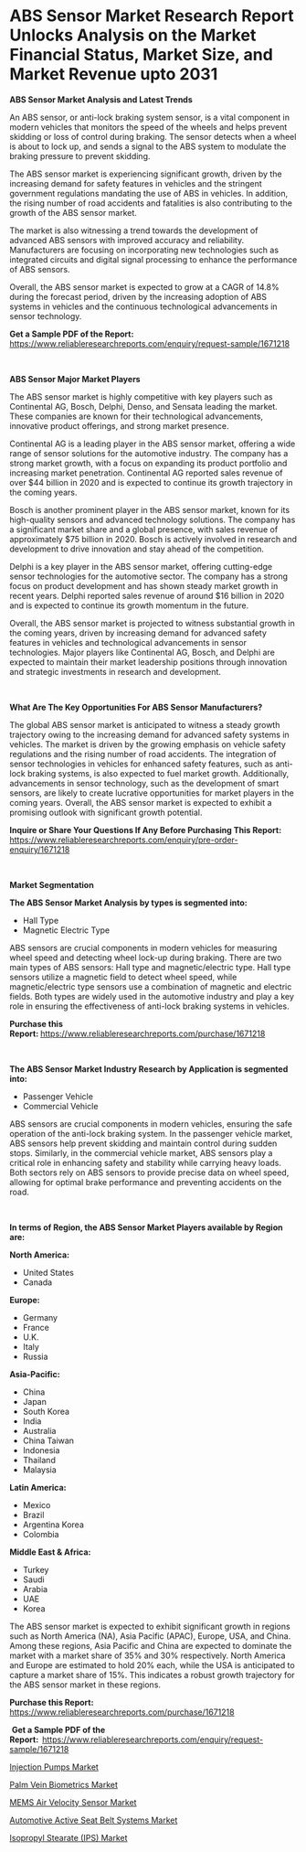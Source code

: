 <p><h1>ABS Sensor Market Research Report Unlocks Analysis on the Market Financial Status, Market Size, and Market Revenue upto 2031</h1></p><p><strong>ABS Sensor Market Analysis and Latest Trends</strong></p>
<p><p>An ABS sensor, or anti-lock braking system sensor, is a vital component in modern vehicles that monitors the speed of the wheels and helps prevent skidding or loss of control during braking. The sensor detects when a wheel is about to lock up, and sends a signal to the ABS system to modulate the braking pressure to prevent skidding.</p><p>The ABS sensor market is experiencing significant growth, driven by the increasing demand for safety features in vehicles and the stringent government regulations mandating the use of ABS in vehicles. In addition, the rising number of road accidents and fatalities is also contributing to the growth of the ABS sensor market.</p><p>The market is also witnessing a trend towards the development of advanced ABS sensors with improved accuracy and reliability. Manufacturers are focusing on incorporating new technologies such as integrated circuits and digital signal processing to enhance the performance of ABS sensors.</p><p>Overall, the ABS sensor market is expected to grow at a CAGR of 14.8% during the forecast period, driven by the increasing adoption of ABS systems in vehicles and the continuous technological advancements in sensor technology.</p></p>
<p><strong>Get a Sample PDF of the Report:&nbsp;</strong> <a href="https://www.reliableresearchreports.com/enquiry/request-sample/1671218">https://www.reliableresearchreports.com/enquiry/request-sample/1671218</a></p>
<p>&nbsp;</p>
<p><strong>ABS Sensor Major Market Players</strong></p>
<p><p>The ABS sensor market is highly competitive with key players such as Continental AG, Bosch, Delphi, Denso, and Sensata leading the market. These companies are known for their technological advancements, innovative product offerings, and strong market presence. </p><p>Continental AG is a leading player in the ABS sensor market, offering a wide range of sensor solutions for the automotive industry. The company has a strong market growth, with a focus on expanding its product portfolio and increasing market penetration. Continental AG reported sales revenue of over $44 billion in 2020 and is expected to continue its growth trajectory in the coming years.</p><p>Bosch is another prominent player in the ABS sensor market, known for its high-quality sensors and advanced technology solutions. The company has a significant market share and a global presence, with sales revenue of approximately $75 billion in 2020. Bosch is actively involved in research and development to drive innovation and stay ahead of the competition.</p><p>Delphi is a key player in the ABS sensor market, offering cutting-edge sensor technologies for the automotive sector. The company has a strong focus on product development and has shown steady market growth in recent years. Delphi reported sales revenue of around $16 billion in 2020 and is expected to continue its growth momentum in the future.</p><p>Overall, the ABS sensor market is projected to witness substantial growth in the coming years, driven by increasing demand for advanced safety features in vehicles and technological advancements in sensor technologies. Major players like Continental AG, Bosch, and Delphi are expected to maintain their market leadership positions through innovation and strategic investments in research and development.</p></p>
<p>&nbsp;</p>
<p><strong>What Are The Key Opportunities For ABS Sensor Manufacturers?</strong></p>
<p><p>The global ABS sensor market is anticipated to witness a steady growth trajectory owing to the increasing demand for advanced safety systems in vehicles. The market is driven by the growing emphasis on vehicle safety regulations and the rising number of road accidents. The integration of sensor technologies in vehicles for enhanced safety features, such as anti-lock braking systems, is also expected to fuel market growth. Additionally, advancements in sensor technology, such as the development of smart sensors, are likely to create lucrative opportunities for market players in the coming years. Overall, the ABS sensor market is expected to exhibit a promising outlook with significant growth potential.</p></p>
<p><strong>Inquire or Share Your Questions If Any Before Purchasing This Report:</strong> <a href="https://www.reliableresearchreports.com/enquiry/pre-order-enquiry/1671218">https://www.reliableresearchreports.com/enquiry/pre-order-enquiry/1671218</a></p>
<p>&nbsp;</p>
<p><strong>Market Segmentation</strong></p>
<p><strong>The ABS Sensor Market Analysis by types is segmented into:</strong></p>
<p><ul><li>Hall Type</li><li>Magnetic Electric Type</li></ul></p>
<p><p>ABS sensors are crucial components in modern vehicles for measuring wheel speed and detecting wheel lock-up during braking. There are two main types of ABS sensors: Hall type and magnetic/electric type. Hall type sensors utilize a magnetic field to detect wheel speed, while magnetic/electric type sensors use a combination of magnetic and electric fields. Both types are widely used in the automotive industry and play a key role in ensuring the effectiveness of anti-lock braking systems in vehicles.</p></p>
<p><strong>Purchase this Report:&nbsp;</strong><a href="https://www.reliableresearchreports.com/purchase/1671218">https://www.reliableresearchreports.com/purchase/1671218</a></p>
<p>&nbsp;</p>
<p><strong>The ABS Sensor Market Industry Research by Application is segmented into:</strong></p>
<p><ul><li>Passenger Vehicle</li><li>Commercial Vehicle</li></ul></p>
<p><p>ABS sensors are crucial components in modern vehicles, ensuring the safe operation of the anti-lock braking system. In the passenger vehicle market, ABS sensors help prevent skidding and maintain control during sudden stops. Similarly, in the commercial vehicle market, ABS sensors play a critical role in enhancing safety and stability while carrying heavy loads. Both sectors rely on ABS sensors to provide precise data on wheel speed, allowing for optimal brake performance and preventing accidents on the road.</p></p>
<p>&nbsp;</p>
<p><strong>In terms of Region, the ABS Sensor Market Players available by Region are:</strong></p>
<p>
    <p> <strong> North America: </strong>
        <ul>
            <li>United States</li>
            <li>Canada</li>
        </ul>
        </p> 
    <p> <strong> Europe: </strong>
        <ul>
            <li>Germany</li>
            <li>France</li>
            <li>U.K.</li>
            <li>Italy</li>
            <li>Russia</li>
        </ul>
        </p> 
    <p> <strong> Asia-Pacific: </strong>
        <ul>
            <li>China</li>
            <li>Japan</li>
            <li>South Korea</li>
            <li>India</li>
            <li>Australia</li>
            <li>China Taiwan</li>
            <li>Indonesia</li>
            <li>Thailand</li>
            <li>Malaysia</li>
        </ul>
        </p> 
    <p> <strong> Latin America: </strong>
        <ul>
            <li>Mexico</li>
            <li>Brazil</li>
            <li>Argentina Korea</li>
            <li>Colombia</li>
        </ul>
        </p> 
    <p> <strong> Middle East & Africa: </strong>
        <ul>
            <li>Turkey</li>
            <li>Saudi</li>
            <li>Arabia</li>
            <li>UAE</li>
            <li>Korea</li>
        </ul>
    </p>
    </p>
<p><p>The ABS sensor market is expected to exhibit significant growth in regions such as North America (NA), Asia Pacific (APAC), Europe, USA, and China. Among these regions, Asia Pacific and China are expected to dominate the market with a market share of 35% and 30% respectively. North America and Europe are estimated to hold 20% each, while the USA is anticipated to capture a market share of 15%. This indicates a robust growth trajectory for the ABS sensor market in these regions.</p></p>
<p><strong>Purchase this Report: </strong><a href="https://www.reliableresearchreports.com/purchase/1671218">https://www.reliableresearchreports.com/purchase/1671218</a></p>
<p>&nbsp;<strong>Get a Sample PDF of the Report:&nbsp;&nbsp;</strong><a href="https://www.reliableresearchreports.com/enquiry/request-sample/1671218">https://www.reliableresearchreports.com/enquiry/request-sample/1671218</a></p>
<p><strong></strong></p>
<p><p><a href="https://issuu.com/reportprime-2/docs/injection-pumps-market-size-2030.pptx">Injection Pumps Market</a></p><p><a href="https://medium.com/@alicehanson1974/palm-vein-biometrics-market-analysis-its-cagr-market-segmentation-and-global-industry-overview-0faadccfca6a">Palm Vein Biometrics Market</a></p><p><a href="https://github.com/prosalinda88/Market-Research-Report-List-3/blob/main/mems-air-velocity-sensor-market.md">MEMS Air Velocity Sensor Market</a></p><p><a href="https://issuu.com/reportprime-2/docs/automotive-active-seat-belt-systems-market-size-20">Automotive Active Seat Belt Systems Market</a></p><p><a href="https://github.com/globismark/Market-Research-Report-List-2/blob/main/isopropyl-stearate-ips-market.md">Isopropyl Stearate (IPS) Market</a></p></p>